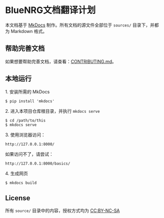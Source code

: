 # BlueNRG文档翻译计划

本文档基于 [MkDocs](http://mkdocs.org/) 制作。所有文档的源文件全部位于 `sources/` 目录下，并都为 Markdown 格式。



## 帮助完善文档
如果想要帮助完善文档，请查看：[CONTRIBUTING.md](CONTRIBUTING.md)。


## 本地运行

1\. 安装所需的 MkDocs

```
$ pip install 'mkdocs'
```

2\. 进入本项目仓库根目录，并执行 `mkdocs serve`

```
$ cd /path/to/this
$ mkdocs serve
```

3\. 使用浏览器访问：

```
http://127.0.0.1:8000/

```

如果访问不了，请尝试：
```
http://127.0.0.1:8000/basics/
```

4\. 生成网页
```
$ mkdocs build
```

## License
所有 `source/` 目录中的内容，授权方式均为 [CC:BY-NC-SA](http://creativecommons.org/licenses/by-nc-sa/4.0/)
